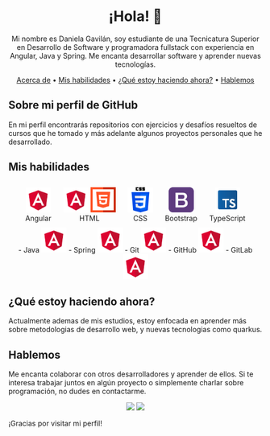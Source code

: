 <h1 align="center">¡Hola! 👋</h1>

<p align="center">Mi nombre es Daniela Gavilán, soy estudiante de una Tecnicatura Superior en Desarrollo de Software y programadora fullstack con experiencia en Angular, Java y Spring. Me encanta desarrollar software y aprender nuevas tecnologías.</p>

<div align="center">
    <a href="#acerca-de">Acerca de</a> •
    <a href="#mis-habilidades">Mis habilidades</a> •
    <a href="#actualmente">¿Qué estoy haciendo ahora?</a> •
    <a href="#hablemos">Hablemos</a>
</div>


## Sobre mi perfil de GitHub <a name="acerca-de"></a>

En mi perfil encontrarás repositorios con ejercicios y desafíos resueltos de cursos que he tomado y más adelante algunos proyectos personales que he desarrollado.

## Mis habilidades <a name="mis-habilidades"></a>

<div align="center">
    <div style="display: inline-block; margin: 10px;">
        <img src="assets/angular.png" alt="Angular logo" width="50" height="50"><br>
        Angular
    </div>
    <div style="display: inline-block; margin: 10px;">
        <img src="assets/angular.png" alt="Angular Material logo" width="50" height="50
        <br>
        Angular Material
    </div>
    <div style="display: inline-block; margin: 10px;">
        <img src="assets/html.png" alt="HTML logo" width="50" height="50"><br>
        HTML
    </div>
    <div style="display: inline-block; margin: 10px;">
        <img src="assets/css-3.png" alt="CSS 3 logo" width="50" height="50"><br>
        CSS
    </div>
    <div style="display: inline-block; margin: 10px;">
        <img src="assets/bootstrap.png" alt="Bootstrap logo" width="50" height="50"><br>
        Bootstrap
    </div>
    <div style="display: inline-block; margin: 10px;">
        <img src="assets/typescript.png" alt="TypeScript logo" width="50" height="50">          <br>
        TypeScript
    </div>
</div>

<div align="center">
    - Java <img src="assets/angular.png" alt="Angular logo" width="50" height="50">
    - Spring <img src="assets/angular.png" alt="Angular logo" width="50" height="50">
    - Git <img src="assets/angular.png" alt="Angular logo" width="50" height="50">
    - GitHub <img src="assets/angular.png" alt="Angular logo" width="50" height="50">
    - GitLab <img src="assets/angular.png" alt="Angular logo" width="50" height="50">
</div>

## ¿Qué estoy haciendo ahora? <a name="actualmente"></a>

Actualmente ademas de mis estudios, estoy enfocada en aprender más sobre metodologias de desarrollo web, y nuevas tecnologias como quarkus.

## Hablemos <a name="hablemos"></a>

Me encanta colaborar con otros desarrolladores y aprender de ellos. Si te interesa trabajar juntos en algún proyecto o simplemente charlar sobre programación, no dudes en contactarme.

<p align="center">
  <a href="https://discord.com/channels/@me/2921" rel="noopener noreferrer" target="_blank"><img src="https://img.shields.io/badge/-Discord-7289DA?style=flat-square&logo=discord&logoColor=white"></a>
  <a href="https://www.linkedin.com/in/daniela-gavilán-bba28122a/" rel="noopener noreferrer" target="_blank"><img src="https://img.shields.io/badge/-LinkedIn-0077B5?style=flat-square&logo=linkedin&logoColor=white"></a>
</p>



¡Gracias por visitar mi perfil!
